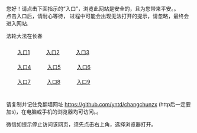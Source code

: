 您好！请点击下面指示的“入口”，浏览此网站是安全的，且为您带来平安。。 <br/>
点击入口后，请耐心等待， 过程中可能会出现无法打开的提示，请忽略，最终会进入网站. </br>

法轮大法在长春<br/>
<div style="padding:10px"><a style="margin:20px" target="_blank" href="https://d19jcku8psss36.cloudfront.net/2Qpsp?ksqgue" id="ccLink1" rel="nofollow">入口1</a> <a target="_blank" style="margin:20px" href="https://d26b5f5r8z4qow.cloudfront.net/2Qpsp?fzfnkm" id="ccLink2" rel="nofollow">入口2</a> <a style="margin:20px" target="_blank" href="https://d169do666x5zt.cloudfront.net/2Qpsp?vwicwilp" id="ccLink3" rel="nofollow">入口3</a></div>

<div style="padding:10px" ><a style="margin:20px" target="_blank" href="https://d19jcku8psss36.cloudfront.net/2Qpsp?ksqgue" id="ccLink4" rel="nofollow">入口4</a> <a style="margin:20px" href="https://d26b5f5r8z4qow.cloudfront.net/2Qpsp?fzfnkm" target="_blank" id="ccLink5" rel="nofollow">入口5</a> <a style="margin:20px" href="https://d169do666x5zt.cloudfront.net/2Qpsp?vwicwilp" target="_blank" id="ccLink6" rel="nofollow">入口6</a></div>

<div style="padding:10px"><a style="margin:20px" target="_blank" href="https://d19jcku8psss36.cloudfront.net/2Qpsp?ksqgue" id="ccLink7" rel="nofollow">入口7</a> <a style="margin:20px" href="https://d26b5f5r8z4qow.cloudfront.net/2Qpsp?fzfnkm" target="_blank" id="ccLink8" rel="nofollow">入口8</a> <a style="margin:20px" target="_blank" href="https://d169do666x5zt.cloudfront.net/2Qpsp?vwicwilp" id="ccLink9" rel="nofollow">入口9</a></div>

<br/>



请复制并记住免翻墙网址 https://github.com/yntd/changchunzx (http后一定要加s)，在电脑或手机的浏览器均可访问。。<br/>

微信如提示停止访问该网页，须先点击右上角，选择浏览器打开。
